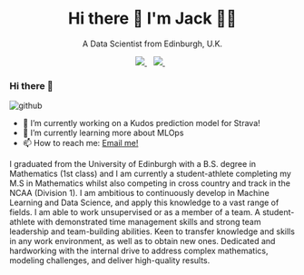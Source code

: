 

<h1 align='center'>
  Hi there 👋 I'm Jack 👨‍💻
</h1>

<p align='center'>
  A Data Scientist from Edinburgh, U.K. 
</p>



<p align='center'>
  
  <a href="https://www.linkedin.com/in/jackmleitch/">
    <img src="https://img.shields.io/badge/linkedin-%230077B5.svg?&style=for-the-badge&logo=linkedin&logoColor=white" />
  </a>&nbsp;&nbsp;
  <a href="https://jackmleitch.medium.com/">
    <img src="https://img.shields.io/badge/Medium-12100E?style=for-the-badge&logo=medium&logoColor=white" />        
  </a>&nbsp;&nbsp;
  
</p>

### Hi there 👋
![github](https://img.shields.io/badge/GitHub-000000?style=for-the-badge&logo=GitHub&logoColor=white)

- 🔭 I’m currently working on a Kudos prediction model for Strava!
- 🌱 I’m currently learning more about MLOps
- 📫 How to reach me: [Email me!](mailto:jackmleitch@gmail.com)

I graduated from the University of Edinburgh with a B.S. degree in Mathematics (1st class) and I am currently a student-athlete completing my M.S in Mathematics whilst also competing in cross country and track in the NCAA (Division 1). I am ambitious to continuously develop in Machine Learning and Data Science, and apply this knowledge to a vast range of fields. 
I am able to work unsupervised or as a member of a team. A student-athlete with demonstrated time management skills and strong team leadership and team-building abilities. Keen to transfer knowledge and skills in any work environment, as well as to obtain new ones. Dedicated and hardworking with the internal drive to address complex mathematics, modeling challenges, and deliver high-quality results.

